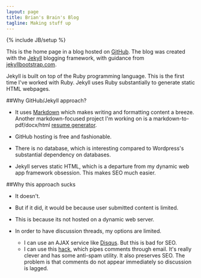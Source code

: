 ```yaml
---
layout: page
title: Brian's Brain's Blog
tagline: Making stuff up
---
```

{% include JB/setup %}

This is the home page in a blog hosted on [GitHub](http://defualt.github.io/).  The blog was created with the [Jekyll](http://jekyllrb.com/) blogging framework, with guidance from [jekyllbootstrap.com](http://jekyllbootstrap.com/).

Jekyll is built on top of the Ruby programming language.  This is the first time I've worked with Ruby.  Jekyll uses Ruby substantially to generate static HTML webpages.

##Why GitHub/Jekyll approach?

- It uses [Markdown](http://daringfireball.net/projects/markdown/) which makes writing and formatting content a breeze.  Another markdown-focused project I'm working on is a markdown-to-pdf/docx/html [resume generator](https://github.com/defualt/resume).

- GitHub hosting is free and fashionable.

- There is no database, which is interesting compared to Wordpress's substantial dependency on databases.

- Jekyll serves static HTML, which is a departure from my dynamic web app framework obsession.  This makes SEO much easier.

##Why this approach sucks

- It doesn't.

- But if it did, it would be because user submitted content is limited.  

- This is because its not hosted on a dynamic web server.

- In order to have discussion threads, my options are limited.
  - I can use an AJAX service like [Disqus](http://disqus.com/).  But this is bad for SEO. 
  - I can use this [hack](http://theshed.hezmatt.org/jekyll-static-comments/), which pipes comments through email.  It's really clever and has some anti-spam utility.  It also preserves SEO.  The problem is that comments do not appear immediately so discussion is lagged.  


